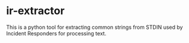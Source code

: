 # ir-extractor

This is a python tool for extracting common strings from STDIN used by Incident Responders for processing text.
